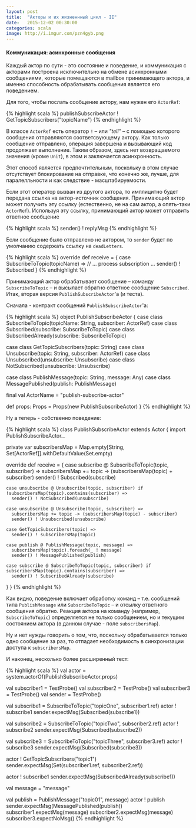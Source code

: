 ```yaml
---
layout: post
title:  "Акторы и их жизненнный цикл - II"
date:   2015-12-02 00:30:00
categories: scala
image: http://i.imgur.com/pzn4gyb.png
---
```


<style>
/* To center images */
.center {
    text-align: center;
}
</style>

#### Коммуникация: асинхронные сообщения  ####

Каждый актор по сути - это состояние и поведение, и коммуникация с акторами построена исключительно на обмене асинхронными сообщениями, которые помещаются в mailbox принимающего актора, и именно способность обрабатывать сообщения является его поведением.

Для того, чтобы послать сообщение актору, нам нужен его `ActorRef`:

{% highlight scala %}
publishSubscribeActor ! GetTopicSubscribers("topicName")
{% endhighlight %}

В классе `ActorRef` есть оператор `!` – или *"tell"* – с помощью которого сообщения отправляются соответсвующему актору. Как только сообщение отправлено, операция завершена и вызывающий код продолжает выполнение. Таким образом, здесь нет возвращаемого значения (кроме `Unit`), в этом и заключается асинхронность.

Этот способ является предпочтительным, поскольку в этом случае отсутствует блокирование на отправке, что конечно же, лучше, для паралелльности и как следствие - масштабируемости.

Если этот оператор вызван из другого актора, то имплицитно будет передана ссылка на актор-источник сообщения. Принимающий актор может получить эту ссылку (естественно, не на сам актор, а опять-таки `ActorRef`). Используя эту ссылку, принимающий актор может отправить ответное сообщение

{% highlight scala %}
sender() ! replyMsg
{% endhighlight %}

Если сообщение было отправлено не актором, то `sender` будет по умолчанию содержать ссылку на `deadLetters`.

{% highlight scala %}
override def receive = {
  case SubscribeToTopic(topicName) =>
    // ... process subscription ...
    sender() ! Subscribed
}
{% endhighlight %}

Принимающий актор обрабатывает сообщение – команду `SubscribeToTopic` – и высылает обратно ответное сообщение `Subscribed`. Итак, вторая версия `PublishSubscribeActor`'а (и теста).

Сначала - контракт сообщений `PublishSubscribeActor`'а:

{% highlight scala %}
object PublishSubscribeActor {
  case class SubscribeToTopic(topicName: String, subscriber: ActorRef)
  case class Subscribed(subscribe: SubscribeToTopic)
  case class SubscribedAlready(subscribe: SubscribeToTopic)

  case class GetTopicSubscribers(topic: String)
  case class Unsubscribe(topic: String, subscriber: ActorRef)
  case class Unsubscribed(unsubscribe: Unsubscribe)
  case class NotSubscribed(unsubscribe: Unsubscribe)

  case class PublishMessage(topic: String, message: Any)
  case class MessagePublished(publish: PublishMessage)

  final val ActorName = "publish-subscribe-actor"

  def props: Props = Props(new PublishSubscribeActor)
}
{% endhighlight %}

Ну а теперь - собственно поведение:

{% highlight scala %}
class PublishSubscribeActor extends Actor {
  import PublishSubscribeActor._

  private var subscribersMap = Map.empty[String, Set[ActorRef]].withDefaultValue(Set.empty)

  override def receive = {
    case subscribe @ SubscribeToTopic(topic, subscriber) =>
      subscribersMap += topic -> (subscribersMap(topic) + subscriber)
      sender() ! Subscribed(subscribe)

    case unsubscribe @ Unsubscribe(topic, subscriber) if !subscribersMap(topic).contains(subscriber) =>
      sender() ! NotSubscribed(unsubscribe)

    case unsubscribe @ Unsubscribe(topic, subscriber) =>
      subscribersMap += topic -> (subscribersMap(topic) - subscriber)
      sender() ! Unsubscribed(unsubscribe)

    case GetTopicSubscribers(topic) =>
      sender() ! subscribersMap(topic)

    case publish @ PublishMessage(topic, message) =>
      subscribersMap(topic).foreach(_ ! message)
      sender() ! MessagePublished(publish)

    case subscribe @ SubscribeToTopic(topic, subscriber) if subscribersMap(topic).contains(subscriber) =>
      sender() ! SubscribedAlready(subscribe)
  }
}
{% endhighlight %}

Как видно, поведение включает обработку команд – т.е. сообщений типа `PublishMessage` или `SubscribeToTopic` – и отсылку ответного сообщения обратно. Реакция актора на команду (например, `SubscribeToTopic`) определяется не только сообщением, но и текущим состоянием актора (в данном случае - поле `subscribersMap`).

Ну и нет нужды говорить о том, что, поскольку обрабатывается только одно сообщение за раз, то отпадает необходимость в синхронизации доступа к `subscribersMap`.

И наконец, несколько более расширенный тест:

{% highlight scala %}
val actor = system.actorOf(PublishSubscribeActor.props)

val subscriber1 = TestProbe()
val subscriber2 = TestProbe()
val subscriber3 = TestProbe()
val sender = TestProbe()

val subscribe1 = SubscribeToTopic("topicOne", subscriber1.ref)
actor ! subscribe1
sender.expectMsg(Subscribed(subscribe1))

val subscribe2 = SubscribeToTopic("topicTwo", subscriber2.ref)
actor ! subscribe2
sender.expectMsg(Subscribed(subscribe2))

val subscribe3 = SubscribeToTopic("topicThree", subscriber3.ref)
actor ! subscribe3
sender.expectMsg(Subscribed(subscribe3))

actor ! GetTopicSubscribers("topic1")
sender.expectMsg(Set(subscriber1.ref, subscriber2.ref))

actor ! subscribe1
sender.expectMsg(SubscribedAlready(subscribe1))

val message = "message"

val publish = PublishMessage("topic01", message)
actor ! publish
sender.expectMsg(MessagePublished(publish))
subscriber1.expectMsg(message)
subscriber2.expectMsg(message)
subscriber3.expectNoMsg()
{% endhighlight %}



